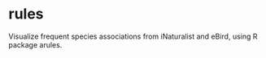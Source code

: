 # rules
Visualize frequent species associations from iNaturalist and eBird, using R package arules.
